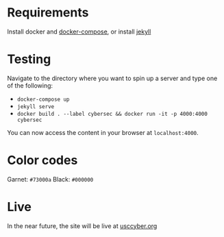 # Requirements
Install docker and [docker-compose](https://docs.docker.com/compose/install/#prerequisites),
or install [jekyll](https://jekyllrb.com/)

# Testing
Navigate to the directory where you want to spin up a server and type one of the following:
- `docker-compose up`
- `jekyll serve`
- `docker build . --label cybersec && docker run -it -p 4000:4000 cybersec`

You can now access the content in your browser at `localhost:4000`.

# Color codes
Garnet: `#73000a`
Black: `#000000`

# Live
In the near future, the site will be live at [usccyber.org](https://usccyber.org)
